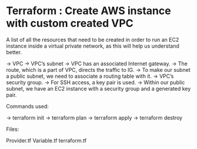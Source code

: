 # Terraform : Create AWS instance with custom created VPC

A list of all the resources that need to be created in order to run an EC2 instance inside a virtual private network, as this will help us understand better.

-> VPC 
-> VPC’s subnet 
-> VPC has an associated Internet gateway. 
-> The route, which is a part of VPC, directs the traffic to IG. 
-> To make our subnet a public subnet, we need to associate a routing table with it. 
-> VPC’s security group. 
-> For SSH access, a key pair is used. 
-> Within our public subnet, we have an EC2 instance with a security group and a generated key pair. 

Commands used:

-> terraform init 
-> terraform plan 
-> terraform apply 
-> terraform destroy 

Files:

Provider.tf
Variable.tf
terraform.tf

